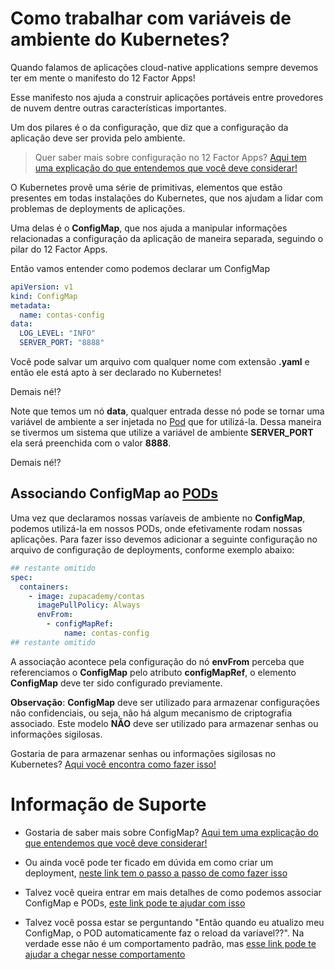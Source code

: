# Como trabalhar com variáveis de ambiente do Kubernetes?

Quando falamos de aplicações cloud-native applications sempre devemos ter em mente o manifesto
do 12 Factor Apps!

Esse manifesto nos ajuda a construir aplicações portáveis entre provedores de nuvem dentre
outras características importantes.

Um dos pilares é o da configuração, que diz que a configuração da aplicação deve ser provida pelo ambiente.

> Quer saber mais sobre configuração no 12 Factor Apps? [Aqui tem uma explicação do que entendemos que você deve considerar!](../informacao_procedural/twelve-factor-config.md)

O Kubernetes provê uma série de primitivas, elementos que estão presentes em todas instalações do Kubernetes,
que nos ajudam a lidar com problemas de deployments de aplicações.

Uma delas é o **ConfigMap**, que nos ajuda a manipular informações relacionadas a configuração
da aplicação de maneira separada, seguindo o pilar do 12 Factor Apps.

Então vamos entender como podemos declarar um ConfigMap 

```yaml
apiVersion: v1
kind: ConfigMap
metadata:
  name: contas-config
data:
  LOG_LEVEL: "INFO"
  SERVER_PORT: "8888"
```

Você pode salvar um arquivo com qualquer nome com extensão **.yaml** e então ele está apto à ser declarado no Kubernetes!

Demais né!?

Note que temos um nó **data**, qualquer entrada desse nó pode se tornar uma variável de ambiente a ser injetada no [Pod](https://kubernetes.io/docs/concepts/workloads/pods/) 
que for utilizá-la. Dessa maneira se tivermos um sistema que utilize a variável de ambiente **SERVER_PORT** ela será 
preenchida com o valor **8888**.

Demais né!?

## Associando ConfigMap ao [PODs](https://kubernetes.io/docs/concepts/workloads/pods/)

Uma vez que declaramos nossas varíaveis de ambiente no **ConfigMap**, podemos utilizá-la em nossos PODs, onde efetivamente
rodam nossas aplicações. Para fazer isso devemos adicionar a seguinte configuração no arquivo de configuração de deployments,
conforme exemplo abaixo:

```yaml
## restante omitido
spec:
  containers:
    - image: zupacademy/contas
      imagePullPolicy: Always
      envFrom:
        - configMapRef:
            name: contas-config
## restante omitido
``` 

A associação acontece pela configuração do nó **envFrom** perceba que referenciamos o **ConfigMap** pelo atributo
**configMapRef**, o elemento **ConfigMap** deve ter sido configurado previamente.

**Observação**: **ConfigMap** deve ser utilizado para armazenar configurações não confidenciais, ou seja, 
não há algum mecanismo de criptografia associado. Este modelo **NÃO** deve ser utilizado para armazenar
senhas ou informações sigilosas.

Gostaria de para armazenar senhas ou informações sigilosas no Kubernetes? [Aqui você encontra como fazer isso!](../informacao_suporte/kubernetes_secret.md)

# Informação de Suporte

* Gostaria de saber mais sobre ConfigMap? [Aqui tem uma explicação do que entendemos que você deve considerar!](https://kubernetes.io/docs/concepts/configuration/configmap/)

* Ou ainda você pode ter ficado em dúvida em como criar um deployment, [neste link tem o passo a passo de como fazer isso](kubernetes_deployment.md)

* Talvez você queira entrar em mais detalhes de como podemos associar ConfigMap e PODs, [este link pode te ajudar com isso](https://kubernetes.io/docs/concepts/configuration/configmap/#configmaps-and-pods)

* Talvez você possa estar se perguntando "Então quando eu atualizo meu ConfigMap, o POD automaticamente faz o reload da varíavel??". 
  Na verdade esse não é um comportamento padrão, mas [esse link pode te ajudar a chegar nesse comportamento](https://kubernetes.io/docs/concepts/configuration/configmap/#mounted-configmaps-are-updated-automatically)
